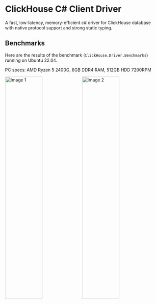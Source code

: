ClickHouse C# Client Driver
=
A fast, low-latency, memory-efficient c# driver for ClickHouse database with native protocol support and strong static typing.


## Benchmarks
Here are the results of the benchmark (`ClickHouse.Driver.Benchmarks`) running on Ubuntu 22.04.

PC specs: AMD Ryzen 5 2400G, 8GB DDR4 RAM, 512GB HDD 7200RPM

<img src="https://github.com/user-attachments/assets/4d27498d-bae4-4f36-9788-93591518b6de" alt="Image 1" style="width: 49%; height: 725px; display: inline-block;">
<img src="https://github.com/user-attachments/assets/fc21067d-9926-4216-b929-3d7b6ee32bbd" alt="Image 2" style="width: 49%; height: 725px; display: inline-block;">



